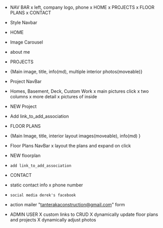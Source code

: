 - NAV BAR
x  left, company logo, phone
x  HOME
x   PROJECTS
x   FLOOR PLANS
x   CONTACT
-   Style Navbar

- HOME
-   Image Carousel
-   about me

- PROJECTS
-   {Main image, title, info(md), multiple interior photos(moveable)}
-    Project NavBar
-    Homes, Basement, Deck, Custom Work
x   main pictures click
x     two columns
x       more detail
x       pictures of inside

-  NEW Project
-    Add link_to_add_association

- FLOOR PLANS
-   {Main Image, title, interior layout images(moveable), info(md) }
-   Floor Plans NavBar
x     layout the plans and expand on click

-   NEW floorplan
-     add link_to_add_association

- CONTACT
-   static contact info
x     phone number
-     social media derek's facebook
-   action mailer "tanterakaconstruction@gmail.com" form

- ADMIN USER
X   custom links to CRUD
X   dynamically update floor plans and projects
X   dynamically adjust photos
